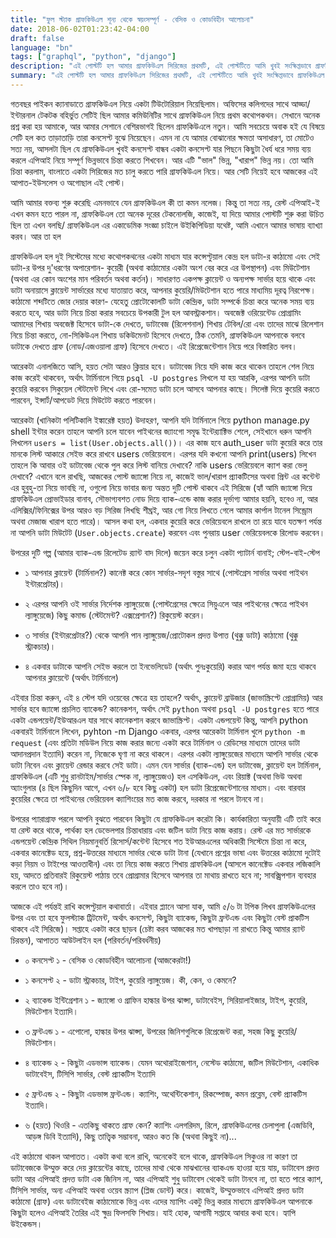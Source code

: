 ```yaml
---
title: "ফুল স্ট্যাক গ্রাফকিউএল শূন্য থেকে স্বয়ংসম্পূর্ণ - বেসিক ও কোডবিহীন আলোচনা"
date: 2018-06-02T01:23:42-04:00
draft: false
language: "bn"
tags: ["graphql", "python", "django"]
description: "এই পোস্টটি হল আমার গ্রাফকিউএল সিরিজের প্রথমটি, এই পোস্টটিতে আমি খুবই সংক্ষিপ্তভাবে গ্রাফকিউএল নিয়ে আলোচনা করব যা মোটামোটি ল্যাঙ্গুয়েজ নিরপেক্ষ" 
summary: "এই পোস্টটি হল আমার গ্রাফকিউএল সিরিজের প্রথমটি, এই পোস্টটিতে আমি খুবই সংক্ষিপ্তভাবে গ্রাফকিউএল নিয়ে আলোচনা করব যা মোটামোটি ল্যাঙ্গুয়েজ নিরপেক্ষ" 
---
```

গতবছর পাইকন ক্যানাডাতে গ্রাফকিউএল নিয়ে একটা টিউটোরিয়াল নিয়েছিলাম। অফিসের কলিগদের সাথে আড্ডা/ইন্টারনাল টেকটক বহির্ভুত সেটিই ছিল আমার কমিউনিটির সাথে গ্রাফকিউএল নিয়ে প্রথম কথোপকথন। সেখানে অনেক প্রশ্ন করা হয় আমাকে, আর আমার সেশানে বেশিরভাগই ছিলেন গ্রাফকিউএলে নতুন। আমি সবচেয়ে অবাক হই যে বিষয়ে সেটি হল কত তাড়াতাড়ি তারা কনসেপ্ট বুঝে নিয়েছেন। এমন না যে আমার বোঝানোর ক্ষমতা অসাধারণ, তা মোটেও সত্য নয়, আসলটা ছিল যে গ্রাফকিউএল খুবই কনসেপ্ট বান্ধব একটা কনসেপ্ট যার পিছনে কিছুটা ধৈর্য ধরে সময় ব্যয় করলে এপিআই নিয়ে সম্পূর্ণ ভিন্নভাবে চিন্তা করতে শিখবেন। আর এটি "ভাল" ভিন্ন, "খারাপ" ভিন্ন নয়। তো আমি চিন্তা করলাম, বাংলাতে একটা সিরিজের মত চালু করতে পারি গ্রাফকিউএল নিয়ে। আর সেটি নিয়েই হবে আজকের এই আপাত-ইউসলেস ও অগোছাল এই পোস্ট।

আমি আমার বক্তব্য শুরু করেছি এমনভাবে যেন গ্রাফকিউএল কী তা কমন নলেজ। কিন্তু তা সত্য নয়, রেস্ট এপিআই-ই এখন কমন হতে পারল না, গ্রাফকিউএল তো অনেক দূরের টেকনোলজি, কাজেই, যা দিয়ে আমার পোস্টটি শুরু করা উচিত ছিল তা এখন বলছি/ গ্রাফকিউএল এর একাডেমিক সংজ্ঞা চাইলে উইকিপিডিয়া যথেষ্ট, আমি এখানে আমার ভাষায় ব্যাখ্যা করব। আর তা হল

গ্রাফকিউএল হল দুই সিস্টেমের মধ্যে কথোপকথনের একটা মাধ্যম যার কন্সেপ্টুয়াল কেন্দ্র হল ডাটা-র কাঠামো এবং সেই ডাটা-র উপর দু'ধরণের অপারেশান- কুয়েরী (অথবা কাঠামোর একটা অংশ বের করে এর উপস্থাপন) এবং মিউটেশান (অথবা এর কোন অংশের মান পরিবর্তন অথবা কর্তন)। সাধারণত একপক্ষ ক্লায়েন্ট ও অন্যপক্ষ সার্ভার হয়ে থাকে এবং ডাটা অনায়াসে ক্লায়েন্ট সার্ভারের মধ্যে যাতায়াত করে, আপনার কুয়েরি/মিউটেশান হতে পারে মাধ্যমিয় দূরত্ব নিরপেক্ষ। কাঠামো শব্দটিতে জোর দেয়ার কারণ- যেহেতু প্রোটোকোলটি ডাটা কেন্দ্রিক, ডাটা সম্পর্কে চিন্তা করে অনেক সময় ব্যয় করতে হবে, আর ডাটা নিয়ে চিন্তা করার সবচেয়ে উপকারী টুল হল আবস্ট্রাকশান। অবজেক্ট ওরিয়েন্টেড প্রোগ্রামিং আমাদের শিখায় অবজেক্ট হিসেবে ডাটা-কে দেখতে, ডাটাবেজ (রিলেশনাল) শিখায় টেবিল/রো এবং তাদের মাঝে রিলেশান নিয়ে চিন্তা করতে, নো-সিকিউএল শিখায় ডকিউমেনট হিসেবে দেখতে, ঠিক তেমনি, গ্রাফকিউএল আপনাকে বলবে ডাটাকে দেখতে গ্রাফ (নোড/এজওয়ালা গ্রাফ) হিসেবে দেখতে। এই রিপ্রেজেন্টেশান নিয়ে পরে বিস্তারিত বলব।

আরেকটা এনালজিতে আসি, হয়ত সেটা আরও ক্লিয়ার হবে। ডাটাবেজ নিয়ে যদি কাজ করে থাকেন তাহলে শেল নিয়ে কাজ করেই থাকবেন, অর্থাৎ টার্মিনালে গিয়ে `psql -U postgres` লিখলে যা হয় আরকি, এরপর আপনি ডাটা কুয়েরি করবেন সিকুয়েল স্টেটমেন্ট লিখে এবং রো-সমেত ডাটা চলে আসবে আপনার কাছে। সিলেক্ট দিয়ে কুয়েরি করতে পারবেন, ইন্সার্ট/আপডেট দিয়ে মিউটেট করতে পারবেন।

আরেকটা (খানিকটা পলিটিকালি ইঙ্কারেক্ট হয়ত) উদাহরণ, আপনি যদি টার্মিনালে গিয়ে python manage.py shell ইন্টার করেন তাহলে আপনি চলে যাবেন পাইথনের জ্যাংগো সমৃদ্ধ ইন্টের‍্যাক্টিভ শেলে, সেইখানে ধরুন আপনি লিখলেন `users = list(User.objects.all())`। এর কাজ হবে auth_user ডাটা কুয়েরি করে তার মানকে লিস্ট আকারে সেইভ করে রাখবে users ভেরিয়েবলে। এরপর যদি কখনো আপনি print(users) লিখেন তাহলে কি আবার ওই ডাটাবেজ থেকে পুল করে লিস্ট বানিয়ে দেখাবে? নাকি users ভেরিয়েবলে ক্যাশ করা ভেলু দেখাবে? এখানে বলে রাখছি, আজকের পোস্ট জ্যাঙ্গো নিয়ে না, কাজেই ভাল/খারাপ প্র্যাকটিসের অথবা প্রিন্ট এর কন্টেন্ট এর হুবুহু-তা নিয়ে ভাবছি না, ওগুলো নিয়ে ভাবার জন্য অন্তত দুটি পোস্ট থাকবে এই সিরিজে (হ্যাঁ আমি জ্যাঙ্গো দিয়ে গ্রাফকিউএল প্রোভাইডার বানাব, সৌভাগ্যবশত নোড দিয়ে ব্যাক-এন্ডে কাজ করার দূর্ভাগ্য আমার হয়নি, হবেও না, আর এলিক্সির/ফিনিক্সের উপর আরও বড় সিরিজ লিখছি শীঘ্রই, আর গো নিয়ে লিখতে গেলে আমার কার্পাল টানেল সিন্ড্রোম অথবা মেজাজ খারাপ হতে পারে)। আসল কথা হল, একবার কুয়েরি করে ভেরিয়েবলে রাখলে তা রয়ে যাবে যতক্ষণ পর্যন্ত না আপনি ডাটা মিউটেট (`User.objects.create`) করবেন এবং পুনরায় user ভেরিয়েবলকে রিলোড করবেন।

উপরের দুটি গল্প (আমার ব্যাক-এন্ড রিলেটেড র‍্যান্ট বাদ দিলে) জয়েন করে চলুন একটা প্যাটার্ন বানাই; স্টেপ-বাই-স্টেপ

- ১ আপনার ক্লায়েন্ট (টার্মিনাল?) কানেক্ট করে কোন সার্ভার-সদৃশ বস্তুর সাথে (পোস্টগ্রেস সার্ভার অথবা পাইথন ইন্টারপ্রেটার)।

- ২ এরপর আপনি ওই সার্ভার নির্দেশক ল্যাঙ্গুয়েজে (পোস্টগ্রেসের ক্ষেত্রে সিয়ুএলে আর পাইথনের ক্ষেত্রে পাইথন ল্যাঙ্গুয়েজে) কিছু কমান্ড (স্টেটমেন্ট? এক্সপ্রেশান?) রিকুয়েস্ট করেন।

- ৩ সার্ভার (ইন্টারপ্রেটার?) থেকে আপনি পান ল্যাঙ্গুয়েজ/প্রোটোকল প্রদত্ত উপাত্ত (থুক্কু ডাটা) কাঠামো (থুক্কু স্ট্রাকচার)।

- ৪ একবার ডাটাকে আপনি সেইভ করলে তা ইনভেলিডেট (অর্থাৎ পুনঃকুয়েরি) করার আগ পর্যন্ত জমা হয়ে থাকবে আপনার ক্লায়েন্টে (অর্থাৎ টার্মিনালে)

এইবার চিন্তা করুন, এই ৪ স্টেপ যদি ওয়েবের ক্ষেত্রে হয় তাহলে? অর্থাৎ, ক্লায়েন্ট ব্রাউজার (জাভাস্ক্রিপ্টে প্রোগ্রামিয়) আর সার্ভার হবে জ্যাঙ্গো প্রচলিত ব্যাকেন্ড? কানেকশন, অর্থাৎ সেই `python` অথবা `psql -U postgres` হতে পারে একটা এন্ডপয়েন্ট/ইউআরএল যার সাথে কানেকশান করবে জাভাস্ক্রিপ্ট। একটা এন্ডপয়েন্ট কিন্তু, আপনি python একবারই টার্মিনালে লিখেন, pyhton -m Django একবার, এরপর আরেকটা টার্মিনাল খুলে `python -m request` (এবং প্রতিটা মডিউল নিয়ে কাজ করার জন্যে একটা করে টার্মিনাল ও রেডিসের মাধ্যমে তাদের ডাটা আদানপ্রদান ইত্যাদি) করেন না, নিজেকে ঘৃণা না করে থাকলে। এরপর একটা ল্যাঙ্গুয়েজের মাধ্যমে আপনি সার্ভার থেকে ডাটা নিবেন এবং ক্লায়েন্ট রেন্ডার করবে সেই ডাটা। এমন যেন সার্ভার (ব্যাক-এন্ড) হল ডাটাবেজ, ক্লায়েন্ট হল টার্মিনাল, গ্রাফকিউএল (এটি শুধু রানটাইম/সার্ভার স্পেক না, ল্যাঙ্গুয়েজও) হল এসকিউএল, এবং রিয়াক্ট (অথবা ভিউ অথবা অ্যাংগুলার (৪ ছিল কিছুদিন আগে, এখন ৬/৮ হবে কিছু একটা) হল ডাটা রিপ্রেজেন্টেশানের মাধ্যম। এবং বারবার কুয়েরির ক্ষেত্রে তা পাইথনের ভেরিয়েবল ক্যাশিংয়ের মত কাজ করবে, দরকার না পরলে টানবে না।

উপরের প্যারাগ্রাফ পরলে আপনি বুঝতে পারবেন কিছুটা যে গ্রাফকিউএল করেটা কি। কার্যকারিতা অনুযায়ী এটি তাই করে যা রেস্ট করে থাকে, পার্থক্য হল ডেভেলপার চিন্তাধারায় এবং জটিল ডাটা নিয়ে কাজ করায়। রেস্ট এর মত সার্ভারকে এন্ডপয়েন্ট কেন্দ্রিক সিথিল নিয়মানুবর্তি রিসোর্স/কন্টেন্ট হিসেবে শত ইউআরএলের অধিকারী সিস্টেমে চিন্তা না করে, একবার কানেক্টেড হয়ে, প্রশ্ন-উত্তরের মাধ্যমে সার্ভার থেকে ডাটা টানা (যেখানে প্রশ্নের ভাষা এবং উত্তরের কাঠামো দুটোই কড়া নিয়ম ও টাইপের আওতাধীন) এবং তা নিয়ে কাজ করতে শিখায় গ্রাফকিউএল (আসলে কানেক্টেড একবার লজিকালি হয়, আদতে প্রতিবারই রিকুয়েস্ট পাঠায় তবে প্রোগ্রামার হিসেবে আপনার তা মাথায় রাখতে হবে না; সাবক্স্রিপশান ব্যবহার করলে তাও হবে না)।

আজকে এই পর্যন্তই রাখি কন্সেপ্টুয়াল কথাবার্তা। এইবার প্ল্যানে আসা যাক, আমি ৫/৬ টা টপিক লিখব গ্রাফকিউএলের উপর এবং তা হবে ফুলস্ট্যাক ট্রিটমেন্ট, অর্থাৎ কনসেপ্ট, কিছুটা ব্যাকেন্ড, কিছুটা ফ্রন্টএন্ড এবং কিছুটা বেস্ট প্রাকটিস থাকবে এই সিরিজে)। সপ্তাহে একটা করে ছাড়ব (চেষ্টা করব আজকের মত খাপছাড়া না রাখতে কিন্তু আমার র‍্যান্ট চিরন্তন), আপাতত আউটলাইন হল (পরিবর্তন/পরিবর্ধনীয়)

- ০ কনসেপ্ট ১ - বেসিক ও কোডবিহীন আলোচনা (আজকেরটা!)

- ১ কনসেপ্ট ২ - ডাটা স্ট্রাকচার, টাইপ, কুয়েরি ল্যাঙ্গুয়েজ। কী, কেন, ও কেমনে?

- ২ ব্যাকেন্ড ইন্টিগ্রেশান ১ - জ্যাঙ্গো ও গ্রাফিন হাল্কার উপর ঝাপ্সা, ডাটাবেইস, সিরিয়ালাইজার, টাইপ, কুয়েরি, মিউটেশান ইত্যাদি।

- ৩ ফ্রন্টএন্ড ১ - এপোলো, হাল্কার উপর ঝাপ্সা, উপরের জিনিশগুলিকে রিপ্রেজেন্ট করা, সহজ কিছু কুয়েরি/মিউটেশান।

- ৪ ব্যাকেন্ড ২ - কিছুটা এডভান্স ব্যাকেন্ড। যেমন অথোরাইজেশান, নেস্টেড কাঠামো, জটিল মিউটেশান, একাধিক ডাটাবেইস, টিসিপি সার্ভার, বেস্ট প্র্যাকটিস ইত্যাদি

- ৫ ফ্রন্টএন্ড ২ - কিছুটা এডভান্স ফ্রন্টএন্ড। ক্যাশিং, অথেন্টিকেশান, রিকম্পোজ, কমন প্রব্লেম, বেস্ট প্র্যাকটিস ইত্যাদি।

- ৬ (হয়ত) থিওরি - এতকিছু থাকতে গ্রাফ কেন? ক্যাশিং এলগরিদম, রিলে, গ্রাফকিউএলের চেলাপুলা (এজডিবি, আড়ঙ্গ ডিবি ইত্যাদি), কিছু তাত্ত্বিক সম্ভাবনা, আরও কত কি (অথবা কিছুই না)...

এই কাঠামো থাকল আপাতত। একটা কথা বলে রাখি, অনেকেই বলে থাকে, গ্রাফকিউএল সিকুওর না কারণ তা ডাটাবেজকে উম্মুক্ত করে দেয় ক্লায়েন্টের কাছে, তাদের মাথা থেকে মাঝখানের ব্যাকএন্ড হাওয়া হয়ে যায়, ডাটাবেস প্রদত্ত ডাটা আর এপিআই প্রদত্ত ডাটা এক জিনিস না, আর এপিআই শুধু ডাটাবেস থেকেই ডাটা টানবে না, তা হতে পারে ক্যাশ, টিসিপি সার্ভার, অন্য এপিআই অথবা ওয়েব স্ক্র্যাপ (প্লিজ ডোন্ট) করে। কাজেই, উম্মুক্তভাবে এপিআই প্রদত্ত ডাটা কাঠামো (গ্রাফ) এবং ডাটাবেইজ কাঠামোকে ভিন্ন এবং এদের ম্যাপিং একটু ভিন্ন করার মাধ্যমে গ্রাফকিউএল আপনাকে কিছুটা হলেও এপিআই তৈরির এই ক্ষুদ্র ফিলসফি শিখায়। যাই হোক, আগামী সপ্তাহে আবার কথা হবে। হ্যাপি উইকেন্ডস।

